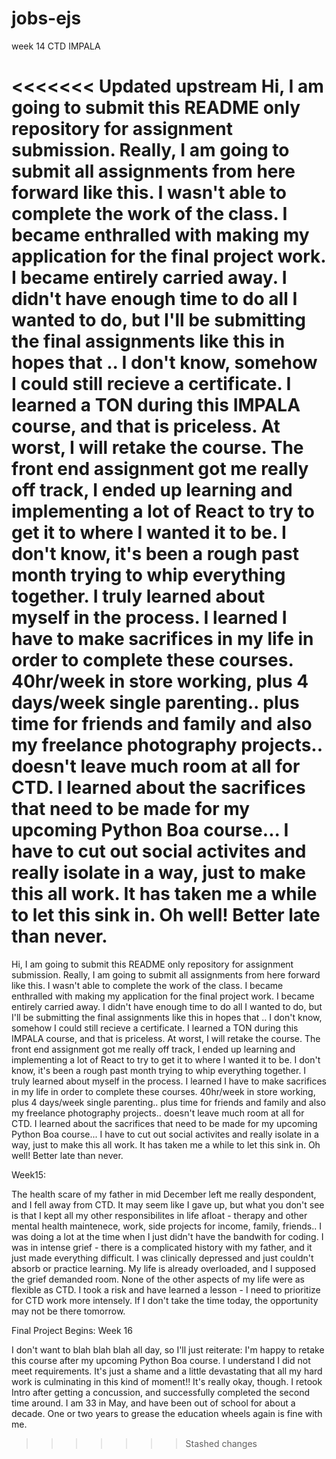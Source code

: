 # jobs-ejs
 week 14 CTD IMPALA


<<<<<<< Updated upstream
Hi, I am going to submit this README only repository for assignment submission. Really, I am going to submit all assignments from here forward like this. I wasn't able to complete the work of the class. I became enthralled with making my application for the final project work. I became entirely carried away. I didn't have enough time to do all I wanted to do, but I'll be submitting the final assignments like this in hopes that .. I don't know, somehow I could still recieve a certificate. I learned a TON during this IMPALA course, and that is priceless. At worst, I will retake the course. The front end assignment got me really off track, I ended up learning and implementing a lot of React to try to get it to where I wanted it to be. I don't know, it's been a rough past month trying to whip everything together. I truly learned about myself in the process. I learned I have to make sacrifices in my life in order to complete these courses. 40hr/week in store working, plus 4 days/week single parenting.. plus time for friends and family and also my freelance photography projects.. doesn't leave much room at all for CTD. I learned about the sacrifices that need to be made for my upcoming Python Boa course... I have to cut out social activites and really isolate in a way, just to make this all work. It has taken me a while to let this sink in. Oh well! Better late than never.
=======
Hi, I am going to submit this README only repository for assignment submission. Really, I am going to submit all assignments from here forward like this. I wasn't able to complete the work of the class. I became enthralled with making my application for the final project work. I became entirely carried away. I didn't have enough time to do all I wanted to do, but I'll be submitting the final assignments like this in hopes that .. I don't know, somehow I could still recieve a certificate. I learned a TON during this IMPALA course, and that is priceless. At worst, I will retake the course. The front end assignment got me really off track, I ended up learning and implementing a lot of React to try to get it to where I wanted it to be. I don't know, it's been a rough past month trying to whip everything together. I truly learned about myself in the process. I learned I have to make sacrifices in my life in order to complete these courses. 40hr/week in store working, plus 4 days/week single parenting.. plus time for friends and family and also my freelance photography projects.. doesn't leave much room at all for CTD. I learned about the sacrifices that need to be made for my upcoming Python Boa course... I have to cut out social activites and really isolate in a way, just to make this all work. It has taken me a while to let this sink in. Oh well! Better late than never.


Week15:

The health scare of my father in mid December left me really despondent, and I fell away from CTD. It may seem like I gave up, but what you don't see is that I kept all my other responsibilites in life afloat - therapy and other mental health maintenece, work, side projects for income, family, friends.. I was doing a lot at the time when I just didn't have the bandwith for coding. I was in intense grief - there is a complicated history with my father, and it just made everything difficult. I was clinically depressed and just couldn't absorb or practice learning. My life is already overloaded, and I supposed the grief demanded room. None of the other aspects of my life were as flexible as CTD. I took a risk and have learned a lesson - I need to prioritize for CTD work more intensely. If I don't take the time today, the opportunity may not be there tomorrow.


Final Project Begins: Week 16

I don't want to blah blah blah all day, so I'll just reiterate: I'm happy to retake this course after my upcoming Python Boa course. I understand I did not meet requirements. It's just a shame and a little devastating that all my hard work is culminating in this kind of moment!! It's really okay, though. I retook Intro after getting a concussion, and successfully completed the second time around. I am 33 in May, and have been out of school for about a decade. One or two years to grease the education wheels again is fine with me. 
>>>>>>> Stashed changes
